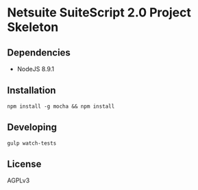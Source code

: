 Netsuite SuiteScript 2.0 Project Skeleton
==

Dependencies
--
* NodeJS 8.9.1

Installation
--
`npm install -g mocha && npm install`

Developing
--
`gulp watch-tests`

License
--
AGPLv3
